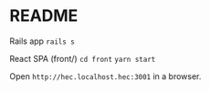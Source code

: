 # README
Rails app
`rails s`

React SPA (front/)
`cd front`
`yarn start`

Open `http://hec.localhost.hec:3001` in a browser.
